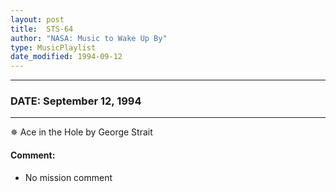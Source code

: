 ```yaml
---
layout: post
title:  STS-64
author: "NASA: Music to Wake Up By"
type: MusicPlaylist
date_modified: 1994-09-12
---
```


----
### DATE: September 12, 1994
----
✵ Ace in the Hole by George Strait

#### Comment:
* No mission comment
